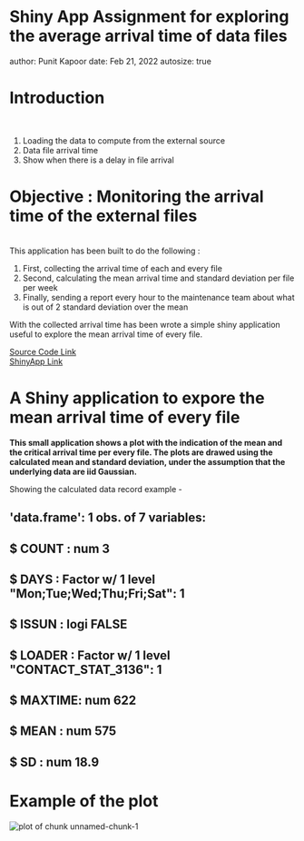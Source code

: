 Shiny App Assignment for exploring the average arrival time of data files
========================================================
author: Punit Kapoor
date: Feb 21, 2022
autosize: true

Introduction
========================================================
<br>

1.  Loading the data to compute from the external source
2.  Data file arrival time
3.  Show when there is a delay in file arrival

Objective : Monitoring the arrival time of the external files
========================================================
<br>
This application has been built to do the following :
<br>
<ol>
<li> First, collecting the arrival time of each and every file
<li> Second, calculating the mean arrival time and standard deviation per file per week
<li> Finally, sending a report every hour to the maintenance team about what is out of 2 standard deviation over the mean
</ol>
With the collected arrival time has been wrote a simple shiny application useful to explore the mean arrival time of every file.

<a href="https://github.com/kapoorpunit/Developing-Data-Products"> Source Code Link </a></br>
<a href="https://rpubs.com/kapoorpunit/DataProduct_ShinyApp"> ShinyApp Link </a>


A Shiny application to expore the mean arrival time of every file
========================================================
<b>This small application shows a plot with the indication of the mean and the critical arrival time per every file. The plots are drawed using the calculated mean and standard deviation, under the assumption that the underlying data are iid Gaussian.</b>

Showing the calculated data record example -
## 'data.frame':    1 obs. of  7 variables:
##  $ COUNT  : num 3
##  $ DAYS   : Factor w/ 1 level "Mon;Tue;Wed;Thu;Fri;Sat": 1
##  $ ISSUN  : logi FALSE
##  $ LOADER : Factor w/ 1 level "CONTACT_STAT_3136": 1
##  $ MAXTIME: num 622
##  $ MEAN   : num 575
##  $ SD     : num 18.9

Example of the plot
========================================================
![plot of chunk unnamed-chunk-1](Punit_DP_Presentation-figure/unnamed-chunk-1-1.png)
